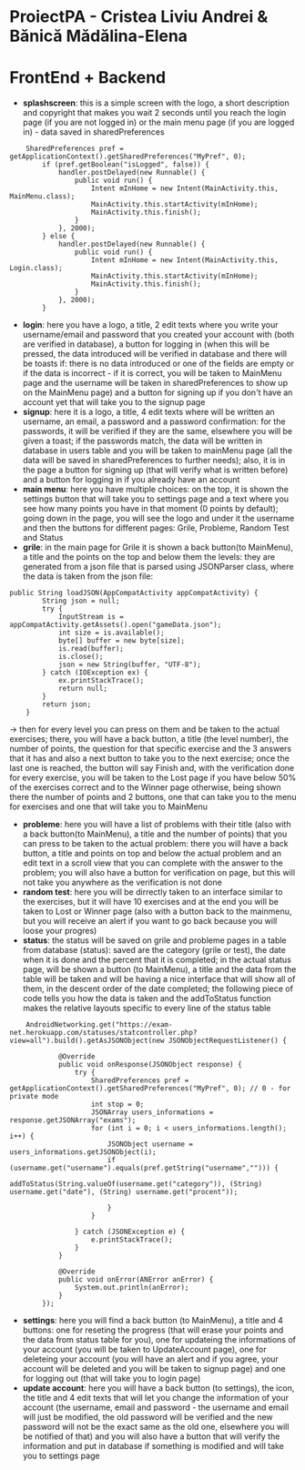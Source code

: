 # ProiectPA - Cristea Liviu Andrei & Bănică Mădălina-Elena
# FrontEnd + Backend
- **splashscreen**: this is a simple screen with the logo, a short description and copyright that makes you wait 2 seconds until you reach the login page (if you are not logged in) or the main menu page (if you are logged in) - data saved in sharedPreferences
```
    SharedPreferences pref = getApplicationContext().getSharedPreferences("MyPref", 0);
        if (pref.getBoolean("isLogged", false)) {
            handler.postDelayed(new Runnable() {
                public void run() {
                    Intent mInHome = new Intent(MainActivity.this, MainMenu.class);
                    MainActivity.this.startActivity(mInHome);
                    MainActivity.this.finish();
                }
            }, 2000);
        } else {
            handler.postDelayed(new Runnable() {
                public void run() {
                    Intent mInHome = new Intent(MainActivity.this, Login.class);
                    MainActivity.this.startActivity(mInHome);
                    MainActivity.this.finish();
                }
            }, 2000);
        }
  ```
- **login**: here you have a logo, a title, 2 edit texts where you write your username/email and password that you created your account with (both are verified in database), a button for logging in (when this will be pressed, the data introduced will be verified in database and there will be toasts if: there is no data introduced or one of the fields are empty or if the data is incorrect - if it is correct, you will be taken to MainMenu page and the username will be taken in sharedPreferences to show up on the MainMenu page) and a button for signing up if you don't have an account yet that will take you to the signup page
- **signup**: here it is a logo, a title, 4 edit texts where will be written an username, an email, a password and a password confirmation: for the passwords, it will be verified if they are the same, elsewhere you will be given a toast; if the passwords match, the data will be written in database in users table and you will be taken to mainMenu page (all the data will be saved in sharedPreferences to further needs); also, it is in the page a button for signing up (that will verify what is written before) and a button for logging in if you already have an account
- **main menu**: here you have multiple choices: on the top, it is shown the settings button that will take you to settings page and a text where you see how many points you have in that moment (0 points by default); going down in the page, you will see the logo and under it the username and then the buttons for different pages: Grile, Probleme, Random Test and Status
- **grile**: in the main page for Grile it is shown a back button(to MainMenu), a title and the points on the top and below them the levels: they are generated from a json file that is parsed using JSONParser class, where the data is taken from the json file:
```
public String loadJSON(AppCompatActivity appCompatActivity) {
        String json = null;
        try {
            InputStream is = appCompatActivity.getAssets().open("gameData.json");
            int size = is.available();
            byte[] buffer = new byte[size];
            is.read(buffer);
            is.close();
            json = new String(buffer, "UTF-8");
        } catch (IOException ex) {
            ex.printStackTrace();
            return null;
        }
        return json;
    }
 ```
 -> then for every level you can press on them and be taken to the actual exercises; there, you will have a back button, a title (the level number), the number of points, the question for that specific exercise and the 3 answers that it has and also a next button to take you to the next exercise; once the last one is reached, the button will say Finish and, with the verification done for every exercise, you will be taken to the Lost page if you have below 50% of the exercises correct and to the Winner page otherwise, being shown there the number of points and 2 buttons, one that can take you to the menu for exercises and one that will take you to MainMenu
- **probleme**: here you will have a list of problems with their title (also with a back button(to MainMenu), a title and the number of points) that you can press to be taken to the actual problem: there you will have a back button, a title and points on top and below the actual problem and an edit text in a scroll view that you can complete with the answer to the problem; you will also have a button for verification on page, but this will not take you anywhere as the verification is not done
- **random test**: here you will be dirrectly taken to an interface similar to the exercises, but it will have 10 exercises and at the end you will be taken to Lost or Winner page (also with a button back to the mainmenu, but you will receive an alert if you want to go back because you will loose your progres)
- **status**: the status will be saved on grile and probleme pages in a table from database (status): saved are the category (grile or test), the date when it is done and the percent that it is completed; in the actual status page, will be shown a button (to MainMenu), a title and the data from the table will be taken and will be having a nice interface that will show all of them, in the descent order of the date completed; the following piece of code tells you how the data is taken and the addToStatus function makes the relative layouts specific to every line of the status table
```
    AndroidNetworking.get("https://exam-net.herokuapp.com/statuses/statcontroller.php?view=all").build().getAsJSONObject(new JSONObjectRequestListener() {

            @Override
            public void onResponse(JSONObject response) {
                try {
                    SharedPreferences pref = getApplicationContext().getSharedPreferences("MyPref", 0); // 0 - for private mode
                    int stop = 0;
                    JSONArray users_informations = response.getJSONArray("exams");
                    for (int i = 0; i < users_informations.length(); i++) {
                        JSONObject username = users_informations.getJSONObject(i);
                        if (username.get("username").equals(pref.getString("username",""))) {
                            addToStatus(String.valueOf(username.get("category")), (String) username.get("date"), (String) username.get("procent"));

                        }
                    }

                } catch (JSONException e) {
                    e.printStackTrace();
                }
            }

            @Override
            public void onError(ANError anError) {
                System.out.println(anError);
            }
        });
```
- **settings**: here you will find a back button (to MainMenu), a title and 4 buttons: one for reseting the progress (that will erase your points and the data from status table for you), one for updateing the informations of your account (you will be taken to UpdateAccount page), one for deleteing your account (you will have an alert and if you agree, your account will be deleted and you will be taken to signup page) and one for logging out (that will take you to login page)
- **update account**: here you will have a back button (to settings), the icon, the title and 4 edit texts that will let you change the information of your account (the username, email and password - the username and email will just be modified, the old password will be verified and the new password will not be the exact same as the old one, elsewhere you will be notified of that) and you will also have a button that will verify the information and put in database if something is modified and will take you to settings page  
